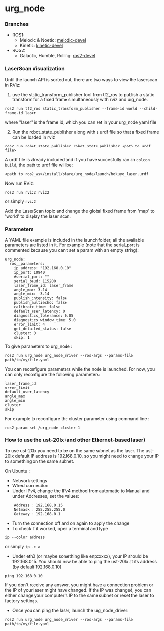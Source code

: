 urg_node
===================

### Branches

 - ROS1:
   - Melodic & Noetic: [melodic-devel](https://github.com/ros-drivers/urg_node/tree/melodic-devel)
   - Kinetic: [kinetic-devel](https://github.com/ros-drivers/urg_node/tree/kinetic-devel)
- ROS2:
   - Galactic, Humble, Rolling: [ros2-devel](https://github.com/ros-drivers/urg_node/tree/ros2-devel)

### LaserScan Visualization

Until the launch API is sorted out, there are two ways to view the laserscan in RViz:

1) use the static_transform_publisher tool from tf2_ros to publish a static transform for a fixed frame simultaneously with rviz and urg_node.

```
ros2 run tf2_ros static_transform_publisher --frame-id world --child-frame-id laser
```

where "laser" is the frame id, which you can set in your urg_node yaml file

2) Run the robot_state_publisher along with a urdf file so that a fixed frame can be loaded in rviz

```
ros2 run robot_state_publisher robot_state_publisher <path to urdf file>
```

A urdf file is already included and if you have succesfully ran an `colcon build`, the path to urdf file will be:

```
<path to ros2_ws>/install/share/urg_node/launch/hokuyo_laser.urdf
```

Now run RViz:

```
ros2 run rviz2 rviz2
```
or simply `rviz2`

Add the LaserScan topic and change the global fixed frame from 'map' to 'world' to display the laser scan.


### Parameters

A YAML file example is included in the launch folder, all the available parameters are listed in it.
For example (note that the serial_port is commented because you can't set a param with an empty string):

```
urg_node:
  ros__parameters:
    ip_address: "192.168.0.10"
    ip_port: 10940
    #serial_port: ""
    serial_baud: 115200
    laser_frame_id: laser_frame
    angle_max: 3.14
    angle_min: -3.14
    publish_intensity: false
    publish_multiecho: false
    calibrate_time: false
    default_user_latency: 0
    diagnostics_tolerance: 0.05
    diagnostics_window_time: 5.0
    error_limit: 4
    get_detailed_status: false
    cluster: 0
    skip: 1
```

To give parameters to urg_node :

```
ros2 run urg_node urg_node_driver --ros-args --params-file path/to/my/file.yaml
```

You can reconfigure parameters while the node is launched.
For now, you can only reconfigure the following parameters:

```
laser_frame_id
error_limit
default_user_latency
angle_max
angle_min
cluster
skip
```

For example to reconfigure the cluster parameter using command line :
```
ros2 param set /urg_node cluster 1
```

### How to use the ust-20lx (and other Ethernet-based laser)

To use ust-20lx you need to be on the same subnet as the laser.
The ust-20lx default IP address is 192.168.0.10, so you might need to change your IP to something on the same subnet.

On Ubuntu :
- Network settings
- Wired connection
- Under IPv4, change the IPv4 method from automatic to Manual and under Addresses, set the values:

```
    Address : 192.168.0.15
    Netmask : 255.255.255.0
    Gateway : 192.168.0.1
```

- Turn the connection off and on again to apply the change
- To check if it worked, open a terminal and type

```
ip --color address
```
or simply `ip -c a`

- Under eth0 (or maybe something like enpxxxxx), your IP should be 192.168.0.15.
You should now be able to ping the ust-20lx at its address (by default 192.168.0.10)

```
ping 192.168.0.10
```

If you don't receive any answer, you might have a connection problem or the IP of your laser might have changed. If the IP was changed, you can either change your computer's IP to the same subnet or reset the laser to factory settings.

- Once you can ping the laser, launch the urg_node_driver:

```
ros2 run urg_node urg_node_driver --ros-args --params-file path/to/my/file.yaml
```
